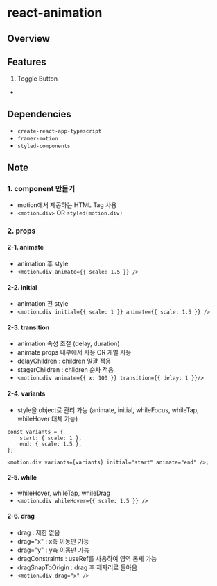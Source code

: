 # react-animation

## Overview

## Features

1. Toggle Button

-

## Dependencies

- `create-react-app-typescript`
- `framer-motion`
- `styled-components`

## Note

### 1. component 만들기

- motion에서 제공하는 HTML Tag 사용
- `<motion.div>` OR `styled(motion.div)`

### 2. props

#### 2-1. animate

- animation 후 style
- `<motion.div animate={{ scale: 1.5 }} />`

#### 2-2. initial

- animation 전 style
- `<motion.div initial={{ scale: 1 }} animate={{ scale: 1.5 }} />`

#### 2-3. transition

- animation 속성 조절 (delay, duration)
- animate props 내부에서 사용 OR 개별 사용
- delayChildren : children 일괄 적용
- stagerChildren : chlidren 순차 적용
- `<motion.div animate={{ x: 100 }} transition={{ delay: 1 }}/>`

#### 2-4. variants

- style을 object로 관리 가능 (animate, initial, whileFocus, whileTap, whileHover 대체 가능)

```
const variants = {
    start: { scale: 1 },
    end: { scale: 1.5 },
};

<motion.div variants={variants} initial="start" animate="end" />;

```

#### 2-5. while

- whileHover, whileTap, whileDrag
- `<motion.div whileHover={{ scale: 1.5 }} />`

#### 2-6. drag

- drag : 제한 없음
- drag="x" : x축 이동만 가능
- drag="y" : y축 이동만 가능
- dragConstraints : useRef를 사용하여 영역 통제 가능
- dragSnapToOrigin : drag 후 제자리로 돌아옴
- `<motion.div drag="x" />`
